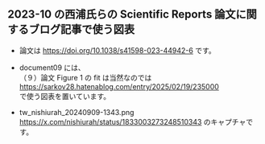 ## 2023-10 の西浦氏らの Scientific Reports 論文に関するブログ記事で使う図表
- 論文は https://doi.org/10.1038/s41598-023-44942-6 です。
- document09 には、<br>
（９）論文 Figure 1 の fit は当然なのでは<br>
https://sarkov28.hatenablog.com/entry/2025/02/19/235000<br>
で使う図表を置いています。

- tw_nishiurah_20240909-1343.png<br>
  https://x.com/nishiurah/status/1833003273248510343 のキャプチャです。

